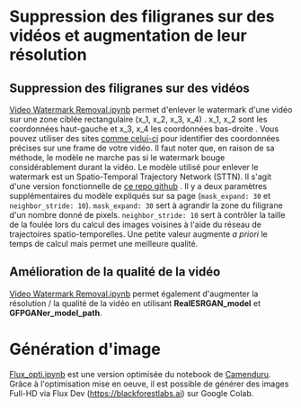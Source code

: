 # Suppression des filigranes sur des vidéos et augmentation de leur résolution

## Suppression des filigranes sur des vidéos
[Video Watermark Removal.ipynb](https://github.com/ZygoOoade/Graphisms/blob/master/Video_Watermark_Removal.ipynb) permet d'enlever le watermark d'une vidéo sur une zone ciblée rectangulaire (x_1, x_2, x_3, x_4) . x_1, x_2 sont les coordonnées haut-gauche et x_3, x_4 les coordonnées bas-droite  .
Vous pouvez utiliser des sites [comme celui-ci](https://pixspy.com/) pour identifier des coordonnées précises sur une frame de votre vidéo.
Il faut noter que, en raison de sa méthode, le modèle ne marche pas si le watermark bouge considérablement durant la vidéo.
Le modèle utilisé pour enlever le watermark est un Spatio-Temporal Trajectory Network (STTN).
Il s'agit d'une version fonctionnelle de [ce repo github](https://github.com/chenwr727/KLing-Video-WatermarkRemover-Enhancer) .
Il y a deux paramètres supplémentaires du modèle expliqués sur sa page (`mask_expand: 30` et `neighbor_stride: 10`). 
`mask_expand: 30` sert à agrandir la zone du filigrane d'un nombre donné de pixels.
`neighbor_stride: 10` sert à contrôler la taille de la foulée lors du calcul des images voisines à l'aide du réseau de trajectoires spatio-temporelles. Une petite valeur augmente *a priori* le temps de calcul mais permet une meilleure qualité.


## Amélioration de la qualité de la vidéo
[Video Watermark Removal.ipynb](https://github.com/ZygoOoade/Graphisms/blob/master/Video_Watermark_Removal.ipynb) permet également d'augmenter la résolution / la qualité de la vidéo en utilisant **RealESRGAN_model** et **GFPGANer_model_path**.


# Génération d'image

[Flux_opti.ipynb](https://github.com/ZygoOoade/Graphisms/blob/master/flux_opti.ipynb) est une version optimisée du notebook de [Camenduru](https://github.com/camenduru/flux-jupyter).
Grâce à l'optimisation mise en oeuve, il est possible de générer des images Full-HD via Flux Dev (https://blackforestlabs.ai) sur Google Colab.
